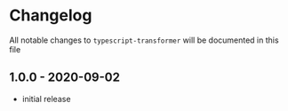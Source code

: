 # Changelog

All notable changes to `typescript-transformer` will be documented in this file

## 1.0.0 - 2020-09-02

- initial release
